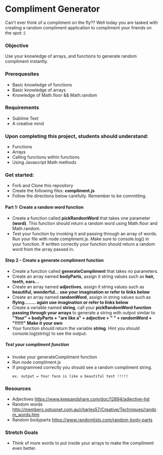 # Compliment Generator

Can't ever think of a compliment on the fly?? Well today you are tasked with creating a random compliment application to compliment your friends on the spot :) 

### Objective

Use your knowledge of arrays, and functions to generate random compliment instantly.

### Prerequesites

- Basic knowledge of functions
- Basic knowledge of arrays
- Knowledge of Math.floor && Math.random

### Requirements

- Sublime Text
- A creative mind

### Upon completing this project, students should understand:

- Functions
- Arrays 
- Calling functions within functions
- Using Javascript Math methods

### Get started:

- Fork and Clone this repository
- Create the following files: **compliment.js**
- Follow the directions below carefully. Remember to be committing.

#### Part 1: Create a random word function
- Create a function called **pickRandomWord** that takes one parameter **(word)**. This function should return a random word using Math.floor and Math.random.
- Test your function by invoking it and passing through an array of words. Run your file with node compliment.js. Make sure to console.log() in your function. If written correctly your function should return a random word from the array passed in.

#### Step 2 - Create a generate compliment function
- Create a function called **generateCompliment** that takes no parameters.
- Create an array named **bodyParts**, assign it string values such as **hair, teeth, ears...**
- Create an array named **adjectives**, assign it string values such as **beautiful, wonderful... use your imagination or refer to links below**
- Create an array named **randomWord**, assign in string values such as **flying........ again use imagination or refer to links below**
- Create a variable named **string**,  call your **pickRandomWord function passing through your arrays** to generate a string with output
  similar to **"Your" + bodyParts + "are like a" + adjective + " " + randomWord + "!!!!!!"** **Make it your own**
- Your function should return the variable **string**. Hint you should console.log(string) to see the output.

##### Test your compliment function
- Invoke your generateCompliment function
- Run node compliment.js
- If programmed correctly you should see a random compliment string.
  ```
  ex. output = Your face is like a beautiful test !!!!!
  ```
### Resources
- Adjectives https://www.keepandshare.com/doc/12894/adjective-list
- Random words http://members.optusnet.com.au/charles57/Creative/Techniques/random_words.htm
- Random bodyparts https://www.randomlists.com/random-body-parts

### Stretch Goals
- Think of more words to put inside your arrays to make the compliment even better.
